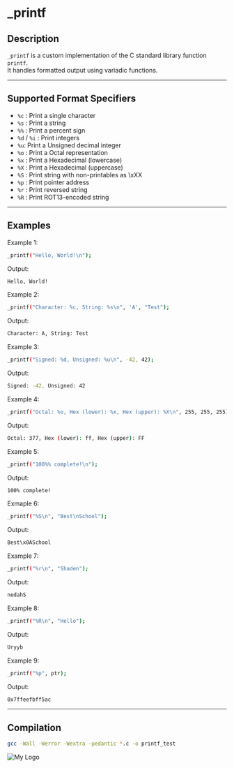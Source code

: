 # _printf

## Description
`_printf` is a custom implementation of the C standard library function `printf`.  
It handles formatted output using variadic functions.

---

## Supported Format Specifiers
- `%c` : Print a single character
- `%s` : Print a string
- `%%` : Print a percent sign
- `%d` / `%i` : Print integers
- `%u`: Print a Unsigned decimal integer
- `%o` : Print a Octal representation	
- `%x`	: Print a Hexadecimal (lowercase)	
- `%X`	: Print a Hexadecimal (uppercase)
- `%S` : Print string with non-printables as \xXX
- `%p` : Print pointer address
- `%r` : Print reversed string
- `%R` : Print ROT13-encoded string

---
## Examples
Example 1:
```bash
_printf("Hello, World!\n");
```
Output:
```bash
Hello, World!
```
Example 2:
```bash
_printf("Character: %c, String: %s\n", 'A', "Test");
```
Output:
```bash
Character: A, String: Test
```
Example 3:
```bash
_printf("Signed: %d, Unsigned: %u\n", -42, 42);
```
Output:
```bash
Signed: -42, Unsigned: 42
```
Example 4:
```bash
_printf("Octal: %o, Hex (lower): %x, Hex (upper): %X\n", 255, 255, 255);
```
Output:
```bash
Octal: 377, Hex (lower): ff, Hex (upper): FF
```
Example 5:
```bash
_printf("100%% complete!\n");
```
Output:
```bash
100% complete!
```
Exmaple 6:
```bash
_printf("%S\n", "Best\nSchool");
```
Output:
```bash
Best\x0ASchool
```
Example 7:
```bash
_printf("%r\n", "Shaden");
```
Output:
```bash
nedahS
```
Example 8:
```bash
_printf("%R\n", "Hello");
```
Output:
```bash
Uryyb
```
Example 9:
```bash
_printf("%p", ptr);
```
Output:
```bash
0x7ffeefbff5ac
```
---
## Compilation
```bash
gcc -Wall -Werror -Wextra -pedantic *.c -o printf_test
```
![My Logo]([https://upload.wikimedia.org/wikipedia/commons/a/ab/Logo_TV_2015.png](https://media.giphy.com/media/v1.Y2lkPTc5MGI3NjExcTh5NjJsam5veHN4MXB2em1xODV1azdkb2E[…]YiZlcD12MV9naWZzX3NlYXJjaCZjdD1n/BYoRqTmcgzHcL9TCy1/giphy.gif))






